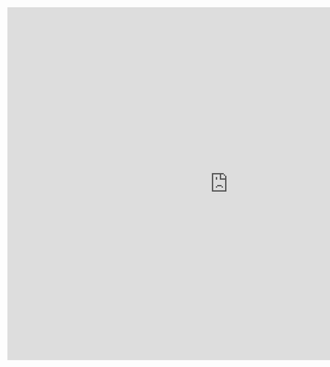 


<iframe width="1000" height="800" src="https://www.flightaware.com/live/flight/BEL455" title="Flight Tracker" frameborder="0" allowfullscreen></iframe>

